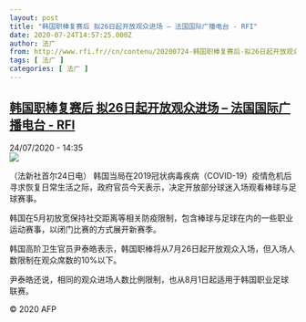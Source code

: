 ```yaml
---
layout: post
title: "韩国职棒复赛后 拟26日起开放观众进场 – 法国国际广播电台 - RFI"
date: 2020-07-24T14:57:25.000Z
author: 法广
from: http://www.rfi.fr//cn/contenu/20200724-韩国职棒复赛后-拟26日起开放观众进场
tags: [ 法广 ]
categories: [ 法广 ]
---
```

<!--1595602645000-->
[韩国职棒复赛后 拟26日起开放观众进场 – 法国国际广播电台 - RFI](http://www.rfi.fr//cn/contenu/20200724-%E9%9F%A9%E5%9B%BD%E8%81%8C%E6%A3%92%E5%A4%8D%E8%B5%9B%E5%90%8E-%E6%8B%9F26%E6%97%A5%E8%B5%B7%E5%BC%80%E6%94%BE%E8%A7%82%E4%BC%97%E8%BF%9B%E5%9C%BA)
------

<div>
<div>24/07/2020 - 14:35</div><img src="https://s.rfi.fr/media/display/2cb7d45a-cdb5-11ea-8172-005056a964fe/w:310/p:16x9/spo0003b.200724203502.jpg"><div class="t-content__body u-clearfix"><div class="m-interstitial"></div><p>（法新社首尔24日电）    韩国当局在2019冠状病毒疾病（COVID-19）疫情危机后寻求恢复日常生活之际，政府官员今天表示，决定开放部分球迷入场观看棒球与足球赛事。</p><p>    韩国在5月初放宽保持社交距离等相关防疫限制，包含棒球与足球在内的一些职业运动赛事，以闭门比赛的方式展开新赛季。</p><p>    韩国高阶卫生官员尹泰皓表示，韩国职棒将从7月26日起开放观众入场，但入场人数限制在观众席数的10%以下。</p><p>    尹泰皓还说，相同的观众进场人数比例限制，也从8月1日起适用于韩国职业足球联赛。</p><p class="t-copyright">© 2020 AFP</p>        </div>
</div>

